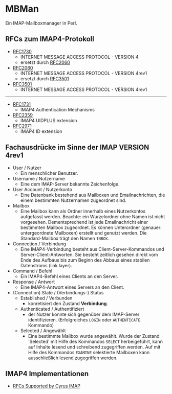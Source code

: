 # MBMan
Ein IMAP-Mailboxmanager in Perl.

## RFCs zum IMAP4-Protokoll
* [RFC1730](https://tools.ietf.org/html/rfc1730) 
  * INTERNET MESSAGE ACCESS PROTOCOL - VERSION 4
  * ersetzt durch [RFC2060](https://tools.ietf.org/html/rfc2060)
* [RFC2060](https://tools.ietf.org/html/rfc2060)
  * INTERNET MESSAGE ACCESS PROTOCOL - VERSION 4rev1
  * ersetzt durch [RFC3501](https://tools.ietf.org/html/rfc3501)
* [RFC3501](https://tools.ietf.org/html/rfc3501)
  * INTERNET MESSAGE ACCESS PROTOCOL - VERSION 4rev1

---

* [RFC1731](https://tools.ietf.org/html/rfc1731)
  * IMAP4 Authentication Mechanisms
* [RFC2359](https://tools.ietf.org/html/rfc2359)
  * IMAP4 UIDPLUS extension
* [RFC2971](https://tools.ietf.org/html/rfc2971)
  * IMAP4 ID extension

## Fachausdrücke im Sinne der IMAP VERSION 4rev1

* User / Nutzer
  * Ein menschlicher Benutzer.
* Username / Nutzername
  * Eine dem IMAP-Server bekannte Zeichenfolge.
* User Account / Nutzerkonto
  * Eine Datenbank bestehend aus Mailboxen und Emailnachrichten, die einem bestimmten Nutzernamen zugeordnet sind.
* Mailbox
  * Eine Mailbox kann als Ordner innerhalb eines Nutzerkontos aufgefasst werden. Beachte: ein Wurzelordner ohne Namen ist nicht vorgesehen. Dementsprechend ist jede Emailnachricht einer bestimmten Mailbox zugeordnet. Es können Unterordner (genauer: untergeordnete Mailboxen) erstellt und genutzt werden. Die Standard-Mailbox trägt den Namen `INBOX`.
* Connection / Verbindung
  * Eine IMAP4-Verbindung besteht aus Client-Server-Kommandos und Server-Client-Antworten. Sie besteht zeitlich gesehen direkt vom Ende des Aufbaus bis zum Beginn des Abbaus eines stabilen Datenstroms (link layer).
* Command / Befehl
  * Ein IMAP4-Befehl eines Clients an den Server.
* Response / Antwort
  * Eine IMAP4-Antwort eines Servers an den Client.
* (Connection) State / (Verbindungs-) Status
  * Established / Verbunden
    * konretisiert den Zustand **Verbindung**.
  * Authenticated / Authentifiziert
    * der Nutzer konnte sich gegenüber dem IMAP-Server identifizieren. (Erfolgreiches `LOGIN` oder `AUTHENTICATE` Kommando)
  * Selected / Angewählt
    * Eine bestimmte Mailbox wurde angewählt. Wurde der Zustand 'Selected' mit Hilfe des Kommandos `SELECT` herbeigeführt, kann auf Inhalte lesend und schreibend zugegriffen werden. Auf mit Hilfe des Kommandos `EXAMINE` selektierte Mailboxen kann ausschließlich lesend zugegriffen werden.

## IMAP4 Implementationen
* [RFCs Supported by Cyrus IMAP](https://github.com/cyrusimap/cyrus-imapd/blob/master/docsrc/imap/rfc-support.rst)
